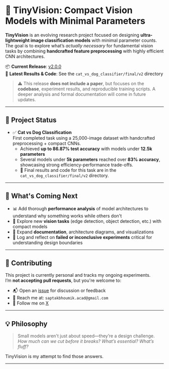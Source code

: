 # 🧠 TinyVision: Compact Vision Models with Minimal Parameters

**TinyVision** is an evolving research project focused on designing **ultra-lightweight image classification models** with minimal parameter counts. The goal is to explore what’s *actually necessary* for fundamental vision tasks by combining **handcrafted feature preprocessing** with highly efficient CNN architectures.

📦 **Current Release**: [v2.0.0](https://github.com/SaptakBhoumik/TinyVision/releases/tag/v2.0.0)  
📁 **Latest Results & Code**: See the `cat_vs_dog_classifier/final/v2` directory

> ⚠️ This release **does not include a paper**, but focuses on the **codebase**, experiment results, and reproducible training scripts. A deeper analysis and formal documentation will come in future updates.

---

## 🚧 Project Status

- ✅ **Cat vs Dog Classification**  
  First completed task using a 25,000-image dataset with handcrafted preprocessing + compact CNNs.  
  - Achieved **up to 86.87% test accuracy** with models under **12.5k parameters**
  - Several models under **5k parameters** reached over **83% accuracy**, showcasing strong efficiency-performance trade-offs.
  - 📂 Final results and code for this task are in the `cat_vs_dog_classifier/final/v2` directory.

---

## 🧪 What's Coming Next

- 📊 Add thorough **performance analysis** of model architectures to understand why something works while others don't
- 🧩 Explore new **vision tasks** (edge detection, object detection, etc.) with compact models
- 📖 Expand **documentation**, architecture diagrams, and visualizations
- 🧠 Log and reflect on **failed or inconclusive experiments** critical for understanding design boundaries

---

## 🤝 Contributing

This project is currently personal and tracks my ongoing experiments.  
I’m **not accepting pull requests**, but you're welcome to:

- 📬 Open an [issue](https://github.com/SaptakBhoumik/TinyVision/issues) for discussion or feedback  
- 💌 Reach me at: `saptakbhoumik.acad@gmail.com`
- 📢 Follow me on [X](https://x.com/saptakbhoumik)

---

## 💡 Philosophy

> Small models aren't just about speed—they’re a design challenge.  
> *How much can we cut before it breaks? What’s essential? What’s fluff?*

TinyVision is my attempt to find those answers.

---

